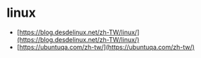 # linux

- [https://blog.desdelinux.net/zh-TW/linux/](https://blog.desdelinux.net/zh-TW/linux/)
- [https://ubuntuqa.com/zh-tw/](https://ubuntuqa.com/zh-tw/)
